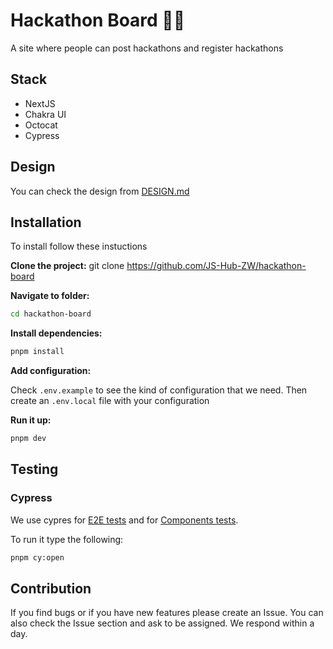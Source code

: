 # Hackathon Board 👨‍💻

A site where people can post hackathons and register hackathons

## Stack

- NextJS
- Chakra UI
- Octocat
- Cypress

## Design 

You can check the design from [DESIGN.md](./DESIGN.md)


## Installation

To install follow these instuctions

**Clone the project:**
git clone https://github.com/JS-Hub-ZW/hackathon-board 

**Navigate to folder:**
```sh
cd hackathon-board 
```

**Install dependencies:**
```sh
pnpm install 
```

**Add configuration:**

Check `.env.example` to see the kind of configuration that we need. Then create an `.env.local` file with your configuration

**Run it up:**
```sh
pnpm dev
```

## Testing 
### Cypress
We use cypres for [E2E tests](https://docs.cypress.io/guides/end-to-end-testing/writing-your-first-end-to-end-test) and for [Components tests](https://docs.cypress.io/guides/component-testing/overview).

To run it type the following:

```sh
pnpm cy:open
```

## Contribution
If you find bugs or if you have new features please create an Issue. You can also check the Issue section and ask to be assigned. We respond within a day.